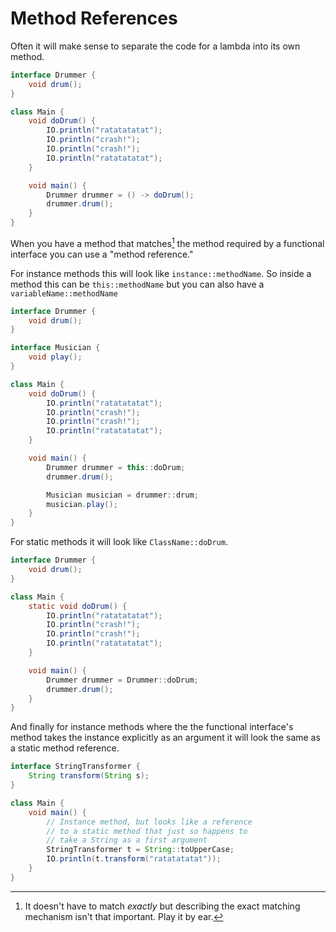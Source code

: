 # Method References

Often it will make sense to separate the code
for a lambda into its own method.

```java
interface Drummer {
    void drum();
}

class Main {
    void doDrum() {
        IO.println("ratatatatat");
        IO.println("crash!");
        IO.println("crash!");
        IO.println("ratatatatat");
    }

    void main() {
        Drummer drummer = () -> doDrum();
        drummer.drum();
    }
}
```

When you have a method that matches[^exactly] the method required by a functional interface
you can use a "method reference."

For instance methods this will look like `instance::methodName`. So inside a method
this can be `this::methodName` but you can also have a `variableName::methodName`

```java
interface Drummer {
    void drum();
}

interface Musician {
    void play();
}

class Main {
    void doDrum() {
        IO.println("ratatatatat");
        IO.println("crash!");
        IO.println("crash!");
        IO.println("ratatatatat");
    }

    void main() {
        Drummer drummer = this::doDrum;
        drummer.drum();

        Musician musician = drummer::drum;
        musician.play();
    }
}
```

For static methods it will look like `ClassName::doDrum`.

```java
interface Drummer {
    void drum();
}

class Main {
    static void doDrum() {
        IO.println("ratatatatat");
        IO.println("crash!");
        IO.println("crash!");
        IO.println("ratatatatat");
    }

    void main() {
        Drummer drummer = Drummer::doDrum;
        drummer.drum();
    }
}
```

And finally for instance methods where the the functional interface's method takes the instance
explicitly as an argument it will look the same as a static method reference.

```java
interface StringTransformer {
    String transform(String s);
}

class Main {
    void main() {
        // Instance method, but looks like a reference
        // to a static method that just so happens to
        // take a String as a first argument
        StringTransformer t = String::toUpperCase;
        IO.println(t.transform("ratatatatat"));
    }
}
```


[^exactly]: It doesn't have to match _exactly_ but describing the exact matching mechanism isn't that important. Play it by ear.